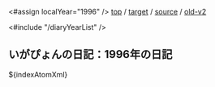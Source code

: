 <#assign localYear="1996" />
[top](https://igapyon.github.io/diary/) 
/ [target](https://igapyon.github.io/diary/${localYear}/index.html) 
/ [source](https://github.com/igapyon/diary/blob/gh-pages/${localYear}/index.html.src.md) 
/ [old-v2](http://www.igapyon.jp/igapyon/diary/idxall.html) 

<#include "/diaryYearList" />

## いがぴょんの日記：1996年の日記

${indexAtomXml}

